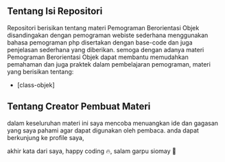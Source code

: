 ## Tentang Isi Repositori

Repositori berisikan tentang materi Pemograman Berorientasi Objek disandingakan dengan pemograman webiste sederhana menggunakan bahasa pemograman php disertakan dengan base-code dan juga penjelasan sederhana 
yang diberikan. semoga dengan adanya materi Pemograman Berorientasi Objek dapat membantu memudahkan
pemahaman dan juga praktek dalam pembelajaran pemograman, materi yang berisikan tentang: 

- [class-objek]


## Tentang Creator Pembuat Materi 
dalam keseluruhan materi ini saya mencoba menuangkan ide dan gagasan yang saya pahami agar dapat digunakan oleh
pembaca. anda dapat berkunjung ke profile saya, 


akhir kata dari saya, happy coding 🔥,
salam garpu siomay 🤘
